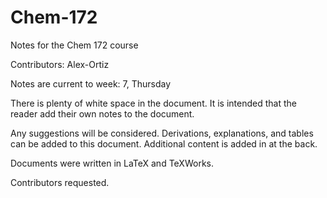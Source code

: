 # Chem-172
Notes for the Chem 172 course

Contributors: Alex-Ortiz

Notes are current to week: 7, Thursday

There is plenty of white space in the document. It is intended that the reader add their own notes to the document.

Any suggestions will be considered. Derivations, explanations, and tables can be added to this document. Additional content is added in at the back.

Documents were written in LaTeX and TeXWorks.

Contributors requested.
